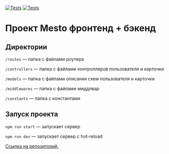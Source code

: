 [![Tests](../../actions/workflows/tests-13-sprint.yml/badge.svg)](../../actions/workflows/tests-13-sprint.yml) [![Tests](../../actions/workflows/tests-14-sprint.yml/badge.svg)](../../actions/workflows/tests-14-sprint.yml)
# Проект Mesto фронтенд + бэкенд


## Директории  


`/routes` — папка с файлами роутера  

`/controllers` — папка с файлами контроллеров пользователя и карточки  

`/models` — папка с файлами описания схем пользователя и карточки  

`/middlewares` — папка с файлами миддлвар  

`/constants` — папка с константами  


## Запуск проекта  


`npm run start` — запускает сервер  

`npm run dev` — запускает сервер с hot-reload  



[Ссылка на репозиторий.](https://github.com/EvgenyTomson/express-mesto-gha)
